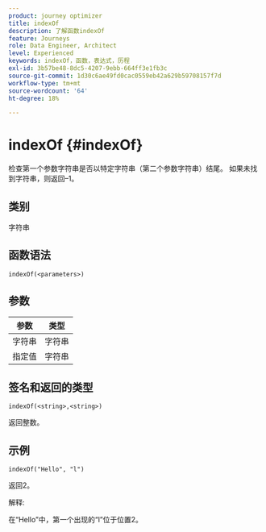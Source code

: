 ```yaml
---
product: journey optimizer
title: indexOf
description: 了解函数indexOf
feature: Journeys
role: Data Engineer, Architect
level: Experienced
keywords: indexOf，函数，表达式，历程
exl-id: 3b57be48-8dc5-4207-9ebb-664ff3e1fb3c
source-git-commit: 1d30c6ae49fd0cac0559eb42a629b59708157f7d
workflow-type: tm+mt
source-wordcount: '64'
ht-degree: 18%

---
```


# indexOf {#indexOf}

检查第一个参数字符串是否以特定字符串（第二个参数字符串）结尾。 如果未找到字符串，则返回–1。

## 类别

字符串

## 函数语法

`indexOf(<parameters>)`

## 参数

| 参数 | 类型 |
|-----------|------------------|
| 字符串 | 字符串 |
| 指定值 | 字符串 |

## 签名和返回的类型

`indexOf(<string>,<string>)`

返回整数。

## 示例

`indexOf("Hello", "l")`

返回2。

解释:

在“Hello”中，第一个出现的“l”位于位置2。
